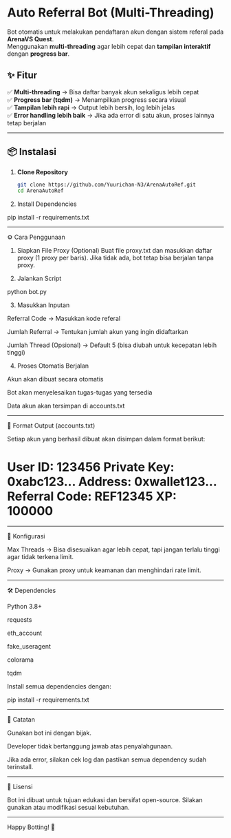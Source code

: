 # Auto Referral Bot (Multi-Threading)

Bot otomatis untuk melakukan pendaftaran akun dengan sistem referal pada **ArenaVS Quest**.  
Menggunakan **multi-threading** agar lebih cepat dan **tampilan interaktif** dengan **progress bar**.

## ✨ Fitur
✅ **Multi-threading** → Bisa daftar banyak akun sekaligus lebih cepat  
✅ **Progress bar (tqdm)** → Menampilkan progress secara visual  
✅ **Tampilan lebih rapi** → Output lebih bersih, log lebih jelas  
✅ **Error handling lebih baik** → Jika ada error di satu akun, proses lainnya tetap berjalan  

---

## 📦 Instalasi

1. **Clone Repository**
   ```sh
   git clone https://github.com/Yuurichan-N3/ArenaAutoRef.git
   cd ArenaAutoRef

2. Install Dependencies

pip install -r requirements.txt




---

⚙️ Cara Penggunaan

1. Siapkan File Proxy (Optional)
Buat file proxy.txt dan masukkan daftar proxy (1 proxy per baris). Jika tidak ada, bot tetap bisa berjalan tanpa proxy.


2. Jalankan Script

python bot.py


3. Masukkan Inputan

Referral Code → Masukkan kode referal

Jumlah Referral → Tentukan jumlah akun yang ingin didaftarkan

Jumlah Thread (Opsional) → Default 5 (bisa diubah untuk kecepatan lebih tinggi)



4. Proses Otomatis Berjalan

Akun akan dibuat secara otomatis

Bot akan menyelesaikan tugas-tugas yang tersedia

Data akun akan tersimpan di accounts.txt





---

📄 Format Output (accounts.txt)

Setiap akun yang berhasil dibuat akan disimpan dalam format berikut:

User ID: 123456
Private Key: 0xabc123...
Address: 0xwallet123...
Referral Code: REF12345
XP: 100000
============================================================


---

🔧 Konfigurasi

Max Threads → Bisa disesuaikan agar lebih cepat, tapi jangan terlalu tinggi agar tidak terkena limit.

Proxy → Gunakan proxy untuk keamanan dan menghindari rate limit.



---

🛠 Dependencies

Python 3.8+

requests

eth_account

fake_useragent

colorama

tqdm


Install semua dependencies dengan:

pip install -r requirements.txt


---

🚀 Catatan

Gunakan bot ini dengan bijak.

Developer tidak bertanggung jawab atas penyalahgunaan.

Jika ada error, silakan cek log dan pastikan semua dependency sudah terinstall.



---

📌 Lisensi

Bot ini dibuat untuk tujuan edukasi dan bersifat open-source.
Silakan gunakan atau modifikasi sesuai kebutuhan.


---

Happy Botting! 🚀
